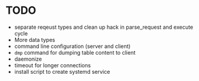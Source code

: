 
# TODO

 - separate reqeust types and clean up hack in 
   parse_request and execute cycle
 - More data types
 - command line configuration (server and client)
 - `dmp` command for dumping table content to client
 - daemonize
 - timeout for longer connections
 - install script to create systemd service
